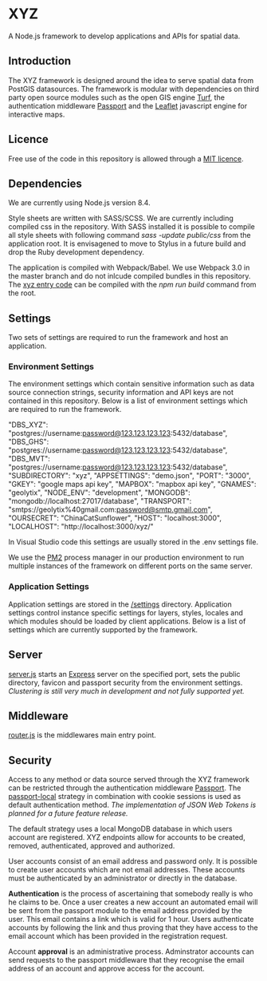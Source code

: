 # XYZ

A Node.js framework to develop applications and APIs for spatial data.

## Introduction

The XYZ framework is designed around the idea to serve spatial data from PostGIS datasources. The framework is modular with dependencies on third party open source modules such as the open GIS engine [Turf](https://github.com/Turfjs/turf), the authentication middleware [Passport](https://github.com/jaredhanson/passport) and the [Leaflet](https://github.com/Leaflet/Leaflet) javascript engine for interactive maps.

## Licence

Free use of the code in this repository is allowed through a [MIT licence](https://github.com/GEOLYTIX/xyz/blob/master/LICENSE).

## Dependencies

We are currently using Node.js version 8.4.

Style sheets are written with SASS/SCSS. We are currently including compiled css in the repository. With SASS installed it is possible to compile all style sheets with following command *sass -update public/css* from the application root. It is envisagened to move to Stylus in a future build and drop the Ruby development dependency.

The application is compiled with Webpack/Babel. We use Webpack 3.0 in the master branch and do not inlcude compiled bundles in this repository. The [xyz entry code](https://github.com/GEOLYTIX/xyz/blob/master/public/js/xyz_entry.js) can be compiled with the *npm run build* command from the root.

## Settings

Two sets of settings are required to run the framework and host an application.

### Environment Settings

The environment settings which contain sensitive information such as data source connection strings, security information and API keys are not contained in this repository. Below is a list of environment settings which are required to run the framework.

"DBS_XYZ": "postgres://username:password@123.123.123.123:5432/database",
"DBS_GHS": "postgres://username:password@123.123.123.123:5432/database",
"DBS_MVT": "postgres://username:password@123.123.123.123:5432/database",
"SUBDIRECTORY": "xyz",
"APPSETTINGS": "demo.json",
"PORT": "3000",
"GKEY": "google maps api key",
"MAPBOX": "mapbox api key",
"GNAMES": "geolytix",
"NODE_ENV": "development",
"MONGODB": "mongodb://localhost:27017/database",
"TRANSPORT": "smtps://geolytix%40gmail.com:password@smtp.gmail.com",
"OURSECRET": "ChinaCatSunflower",
"HOST": "localhost:3000",
"LOCALHOST": "http://localhost:3000/xyz/"

In Visual Studio code this settings are usually stored in the .env settings file.

We use the [PM2](https://github.com/Unitech/pm2) process manager in our production environment to run multiple instances of the framework on different ports on the same server.

### Application Settings

Application settings are stored in the [/settings](https://github.com/GEOLYTIX/xyz/tree/master/settings) directory. Application settings control instance specific settings for layers, styles, locales and which modules should be loaded by client applications. Below is a list of settings which are currently supported by the framework.

## Server

[server.js](https://github.com/GEOLYTIX/xyz/blob/master/server.js) starts an [Express](https://expressjs.com/) server on the specified port, sets the public directory, favicon and passport security from the environment settings. *Clustering is still very much in development and not fully supported yet.*

## Middleware

[router.js](https://github.com/GEOLYTIX/xyz/blob/master/router.js) is the middlewares main entry point.

## Security

Access to any method or data source served through the XYZ framework can be restricted through the authentication middleware [Passport](http://www.passportjs.org/). The [passport-local](https://github.com/jaredhanson/passport-local) strategy in combination with cookie sessions is used as default authentication method. *The implementation of JSON Web Tokens is planned for a future feature release.*  

The default strategy uses a local MongoDB database in which users account are registered. XYZ endpoints allow for accounts to be created, removed, authenticated, approved and authorized.  

User accounts consist of an email address and password only. It is possible to create user accounts which are not email addresses. These accounts must be authenticated by an administrator or directly in the database.  

**Authentication** is the process of ascertaining that somebody really is who he claims to be. Once a user creates a new account an automated email will be sent from the passport module to the email address provided by the user. This email contains a link which is valid for 1 hour. Users authenticate accounts by following the link and thus proving that they have access to the email account which has been provided in the registration request.

Account **approval** is an administrative process. Adminstrator accounts can send requests to the passport middleware that they recognise the email address of an account and approve access for the account.
